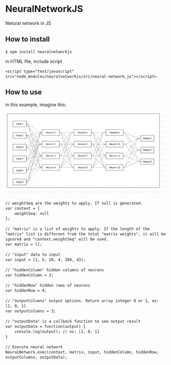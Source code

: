 # NeuralNetworkJS

Netural network in JS

## How to install

```
$ npm install neuralnetworkjs
```

in HTML file, include script

```
<script type="text/javascript" src="node_modules/neuralnetworkjs/src/neural-network.js"></script>
```

## How to use

in this example, imagine this:

![neural network example](neural-network-example.png)

```
// weightSeq are the weights to apply. If null is generated.
var context = {
    weightSeq: null
};

// "matrix" is a list of weights to apply. If the length of the "matrix" list is different from the total "matrix weights", it will be ignored and "context.weightSeq" will be used.
var matrix = [];

// "input" data to input
var input = [1, 5, 20, 4, 204, 43];

// "hiddenColumn" hidden columns of neurons
var hiddenColumn = 3;

// "hiddenRow" hidden rows of neurons
var hiddenRow = 4;

// "outputColumns" output options. Return array integer 0 or 1, ex: [1, 0, 1]
var outputColumns = 3;

// "outputData" is a callback function to see output result
var outputData = function(output) {
    console.log(output); // ex: [1, 0, 1]
}

// Execute neural network
NeuralNetwork.exec(context, matrix, input, hiddenColumn, hiddenRow, outputColumns, outputData);
```
